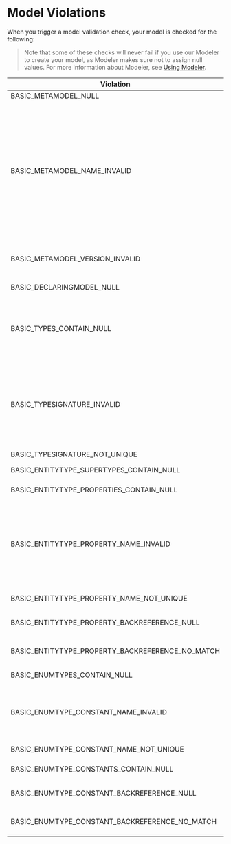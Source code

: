 # Model Violations

When you trigger a model validation check, your model is checked for the following:

> Note that some of these checks will never fail if you use our Modeler to create your model, as Modeler makes sure not to assign null values. For more information about Modeler, see [Using Modeler](asset://tribefire.cortex.documentation:tutorials-doc/control-center/using_modeler.md).


Violation | Description
-----     | -----------
BASIC_METAMODEL_NULL | The model must not be null.
BASIC_METAMODEL_NAME_INVALID | The name of the model must not be null and must be longer than 0 characters. What's more, the name must contain a colon (`:`) and a dot (`.`) separated identifier sequence followed by a valid model name. The identifier sequence must not contain any Java-reserved words and must only consist of chars a-z (uppercase and lowercase), numbers, an underscore (`_`) and a dollar sign (`$`). The model name can contain Java-reserved words. An example of a valid model name is: `com.model.braintribe.yourmodel:your-model-name`. 
BASIC_METAMODEL_VERSION_INVALID | The version of the model must not be null or empty and must only contain numbers between 0-9 separated by a dot (`.`)  
BASIC_DECLARINGMODEL_NULL | Every enum or entity type must have a declaring model.
BASIC_TYPES_CONTAIN_NULL | None of the types in a model can be null. Every instance of a `GmCustomType` (entity or an enum type) must have a declaring model which must not be null. Entity types can have several supertypes but none of them can be null.
BASIC_TYPESIGNATURE_INVALID | The type signature must contain a dot (`.`) separated identifier sequence and must only consist of chars a-z (uppercase and lowercase), numbers, an underscore (`_`) and a dollar sign (`$`) with no Java keywords. An entity or enum type signature must contain at least one dot (`.`) and after the last dot a  simple class name (which must start with an uppercase letter) must follow.
BASIC_TYPESIGNATURE_NOT_UNIQUE | The type signature must be unique. 
BASIC_ENTITYTYPE_SUPERTYPES_CONTAIN_NULL | All supertypes an entity type may have must not be null.
BASIC_ENTITYTYPE_PROPERTIES_CONTAIN_NULL | All properties an entity type may have must not be null.
BASIC_ENTITYTYPE_PROPERTY_NAME_INVALID | All properties in an entity type must have a name which must not contain any Java-reserved words and must only consist of chars a-z (uppercase and lowercase), numbers, an underscore (`_`) and a dollar sign (`$`). What's more, the first character must not be a number, and the first and second characters must not be uppercase.
BASIC_ENTITYTYPE_PROPERTY_NAME_NOT_UNIQUE | In the same entity type properties must not have the same name.
BASIC_ENTITYTYPE_PROPERTY_BACKREFERENCE_NULL | All properties in an entity type must have a declaring type which must not be null.
BASIC_ENTITYTYPE_PROPERTY_BACKREFERENCE_NO_MATCH | All properties in an entity type must refer back to the entity type where they were declared in.
BASIC_ENUMTYPES_CONTAIN_NULL | All constants in an enum type must not be null.
BASIC_ENUMTYPE_CONSTANT_NAME_INVALID | All constants in an enum type must have a name which must only consist of chars a-z (uppercase and lowercase), numbers, an underscore (`_`) and a dollar sign (`$`). The first character must not be a number.
BASIC_ENUMTYPE_CONSTANT_NAME_NOT_UNIQUE | In the same enum type constants must not have the same name.
BASIC_ENUMTYPE_CONSTANTS_CONTAIN_NULL | All constants in an enum type must not be null.
BASIC_ENUMTYPE_CONSTANT_BACKREFERENCE_NULL | All constants in an enum type must must have a declaring type which must not be null.
BASIC_ENUMTYPE_CONSTANT_BACKREFERENCE_NO_MATCH | All constants in an enum type must refer back to the enum type where they were declared in.
